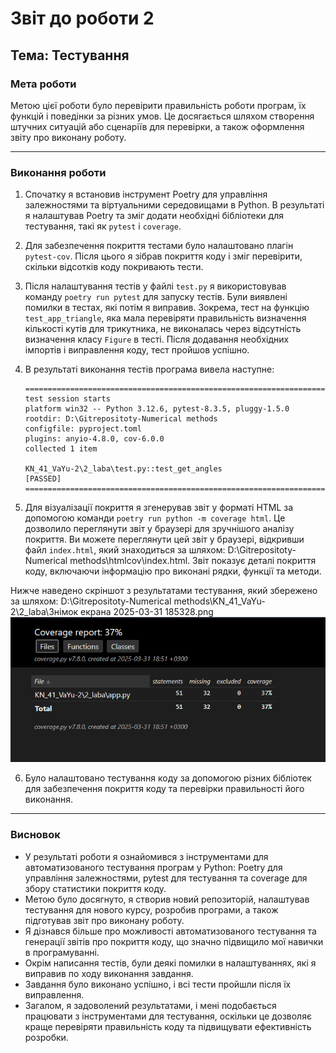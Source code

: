 # Звіт до роботи 2

## Тема: Тестування

### Мета роботи
Метою цієї роботи було перевірити правильність роботи програм, їх функцій і поведінки за різних умов. Це досягається шляхом створення штучних ситуацій або сценаріїв для перевірки, а також оформлення звіту про виконану роботу.

---

### Виконання роботи
1. Спочатку я встановив інструмент Poetry для управління залежностями та віртуальними середовищами в Python. В результаті я налаштував Poetry та зміг додати необхідні бібліотеки для тестування, такі як `pytest` і `coverage`.

2. Для забезпечення покриття тестами було налаштовано плагін `pytest-cov`. Після цього я зібрав покриття коду і зміг перевірити, скільки відсотків коду покривають тести.

3. Після налаштування тестів у файлі `test.py` я використовував команду `poetry run pytest` для запуску тестів. Були виявлені помилки в тестах, які потім я виправив. Зокрема, тест на функцію `test_app_triangle`, яка мала перевіряти правильність визначення кількості кутів для трикутника, не виконалась через відсутність визначення класу `Figure` в тесті. Після додавання необхідних імпортів і виправлення коду, тест пройшов успішно.

4. В результаті виконання тестів програма вивела наступне:
    ```
    ==========================================================================================
    test session starts
    platform win32 -- Python 3.12.6, pytest-8.3.5, pluggy-1.5.0
    rootdir: D:\Gitrepositoty-Numerical methods
    configfile: pyproject.toml
    plugins: anyio-4.8.0, cov-6.0.0
    collected 1 item

    KN_41_VaYu-2\2_laba\test.py::test_get_angles 
    [PASSED] 
    ==========================================================================================
    ```

5. Для візуалізації покриття я згенерував звіт у форматі HTML за допомогою команди `poetry run python -m coverage html`. Це дозволило переглянути звіт у браузері для зручнішого аналізу покриття. Ви можете переглянути цей звіт у браузері, відкривши файл `index.html`, який знаходиться за шляхом: D:\Gitrepositoty-Numerical methods\htmlcov\index.html. 
Звіт показує деталі покриття коду, включаючи інформацію про виконані рядки, функції та методи.

Нижче наведено скріншот з результатами тестування, який збережено за шляхом: D:\Gitrepositoty-Numerical methods\KN_41_VaYu-2\2_laba\Знімок екрана 2025-03-31 185328.png ![](./image1.png)

6. Було налаштовано тестування коду за допомогою різних бібліотек для забезпечення покриття коду та перевірки правильності його виконання.

---

### Висновок
- У результаті роботи я ознайомився з інструментами для автоматизованого тестування програм у Python: Poetry для управління залежностями, pytest для тестування та coverage для збору статистики покриття коду.
- Метою було досягнуто, я створив новий репозиторій, налаштував тестування для нового курсу, розробив програми, а також підготував звіт про виконану роботу.
- Я дізнався більше про можливості автоматизованого тестування та генерації звітів про покриття коду, що значно підвищило мої навички в програмуванні.
- Окрім написання тестів, були деякі помилки в налаштуваннях, які я виправив по ходу виконання завдання.
- Завдання було виконано успішно, і всі тести пройшли після їх виправлення.
- Загалом, я задоволений результатами, і мені подобається працювати з інструментами для тестування, оскільки це дозволяє краще перевіряти правильність коду та підвищувати ефективність розробки.
